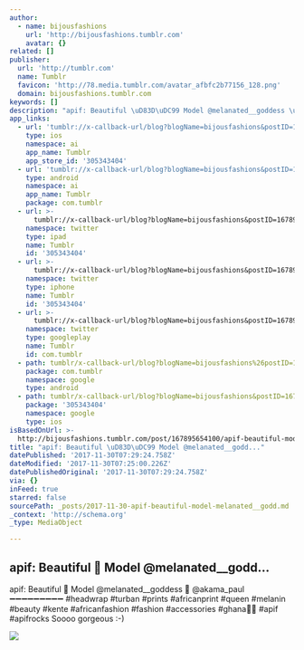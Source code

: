 ```yaml
---
author:
  - name: bijousfashions
    url: 'http://bijousfashions.tumblr.com'
    avatar: {}
related: []
publisher:
  url: 'http://tumblr.com'
  name: Tumblr
  favicon: 'http://78.media.tumblr.com/avatar_afbfc2b77156_128.png'
  domain: bijousfashions.tumblr.com
keywords: []
description: "apif: Beautiful \uD83D\uDC99 Model @melanated__goddess \uD83D\uDCF7 @akama_paul ➖➖➖➖➖➖➖➖➖ #headwrap #turban #prints #africanprint #queen #melanin #beauty #kente #africanfashion #fashion #accessories #ghana\uD83C\uDDEC\uD83C\uDDED #apif #apifrocks Soooo gorgeous :-)"
app_links:
  - url: 'tumblr://x-callback-url/blog?blogName=bijousfashions&postID=167895654100'
    type: ios
    namespace: ai
    app_name: Tumblr
    app_store_id: '305343404'
  - url: 'tumblr://x-callback-url/blog?blogName=bijousfashions&postID=167895654100'
    type: android
    namespace: ai
    app_name: Tumblr
    package: com.tumblr
  - url: >-
      tumblr://x-callback-url/blog?blogName=bijousfashions&postID=167895654100&referrer=twitter-cards
    namespace: twitter
    type: ipad
    name: Tumblr
    id: '305343404'
  - url: >-
      tumblr://x-callback-url/blog?blogName=bijousfashions&postID=167895654100&referrer=twitter-cards
    namespace: twitter
    type: iphone
    name: Tumblr
    id: '305343404'
  - url: >-
      tumblr://x-callback-url/blog?blogName=bijousfashions&postID=167895654100&referrer=twitter-cards
    namespace: twitter
    type: googleplay
    name: Tumblr
    id: com.tumblr
  - path: tumblr/x-callback-url/blog?blogName=bijousfashions%26postID=167895654100
    package: com.tumblr
    namespace: google
    type: android
  - path: tumblr/x-callback-url/blog?blogName=bijousfashions&postID=167895654100
    package: '305343404'
    namespace: google
    type: ios
isBasedOnUrl: >-
  http://bijousfashions.tumblr.com/post/167895654100/apif-beautiful-model-melanatedgoddess
title: "apif: Beautiful \uD83D\uDC99 Model @melanated__godd..."
datePublished: '2017-11-30T07:29:24.758Z'
dateModified: '2017-11-30T07:25:00.226Z'
datePublishedOriginal: '2017-11-30T07:29:24.758Z'
via: {}
inFeed: true
starred: false
sourcePath: _posts/2017-11-30-apif-beautiful-model-melanated__godd.md
_context: 'http://schema.org'
_type: MediaObject

---
```

<article style=""><h1>apif: Beautiful  Model @melanated__godd...</h1><p>apif: Beautiful  Model @melanated__goddess  @akama_paul ➖➖➖➖➖➖➖➖➖ #headwrap #turban #prints #africanprint #queen #melanin #beauty #kente #africanfashion #fashion #accessories #ghana #apif #apifrocks Soooo gorgeous :-)</p><img src="http://78.media.tumblr.com/85e91512e6f6478ffe391311ea19a334/tumblr_ozeop6pHc71r24v54o1_1280.jpg" /></article>